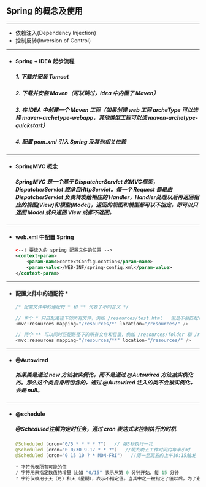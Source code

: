 ## Spring 的概念及使用

---
- 依赖注入(Dependency Injection)
- 控制反转(Inversion of Control)



---
- #### Spring + IDEA 起步流程
  ##### 1. 下载并安装 Tomcat
  ##### 2. 下载并安装 Maven（可以跳过，Idea 中内置了 Maven）
  ##### 3. 在 IDEA 中创建一个 Maven 工程（如果创建 web 工程 archeType 可以选择 maven-archetype-webapp，其他类型工程可以选 maven-archetype-quickstart）
  ##### 4. 配置 pom.xml 引入 Spring 及其他相关依赖




---
- #### SpringMVC 概念
  ##### SpringMVC 是一个基于 DispatcherServlet 的MVC框架，DispatcherServlet 继承自HttpServlet。每一个 Request 都是由 DispatcherServlet 负责转发给相应的 Handler，Handler处理以后再返回相应的视图(View)和模型(Model)，返回的视图和模型都可以不指定，即可以只返回 Model 或只返回 View 或都不返回。









---
- #### web.xml 中配置 Spring
  ```xml
  <--! 要读入的 spring 配置文件的位置 -->
  <context-param>  
      <param-name>contextConfigLocation</param-name>  
      <param-value>/WEB-INF/spring-config.xml</param-value>  
  </context-param>
  ```
  
  

---
- #### 配置文件中的通配符 *
  ```javascript
  /* 配置文件中的通配符 * 和 ** 代表了不同含义 */

  // 单个 * 只匹配路径下的所有文件，例如 /resources/test.html   但是不会匹配目录
  <mvc:resources mapping="/resources/*" location="/resources/" />

  // 两个 ** 可以同时匹配路径下的所有文件和目录，例如 /resources/folder 和 /resources/test.html
  <mvc:resources mapping="/resources/**" location="/resources/" />
  ```


---
- #### @Autowired
  ##### 如果类是通过 new 方法被实例化，而不是通过 @Autowired 方法被实例化的。那么这个类自身所包含的，通过 @Autowired 注入的类不会被实例化，会是 null。
  
  

---
- #### @schedule
  ##### @Scheduled注解为定时任务，通过 cron 表达式来控制执行的时机
  ```java
  @Scheduled (cron="0/5 * * * * ?")   // 每5秒执行一次 
  @Scheduled (cron="0 0/30 9-17 * * ?")   //朝九晚五工作时间内每半小时
  @Scheduled (cron="0 15 10 ? * MON-FRI")   //周一至周五的上午10:15触发 
      
  * 字符代表所有可能的值
  / 字符用来指定数值的增量 比如 "0/15" 表示从第 0 分钟开始，每 15 分钟
  ? 字符仅被用于天（月）和天（星期），表示不指定值。当其中之一被指定了值以后，为了避免冲突，需要将另一个子表达式的值设为 "?"
  ```

